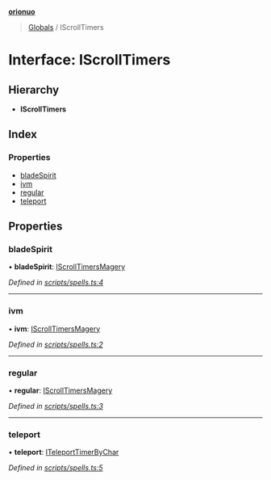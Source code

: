 **[orionuo](../README.md)**

> [Globals](../globals.md) / IScrollTimers

# Interface: IScrollTimers

## Hierarchy

* **IScrollTimers**

## Index

### Properties

* [bladeSpirit](iscrolltimers.md#bladespirit)
* [ivm](iscrolltimers.md#ivm)
* [regular](iscrolltimers.md#regular)
* [teleport](iscrolltimers.md#teleport)

## Properties

### bladeSpirit

•  **bladeSpirit**: [IScrollTimersMagery](iscrolltimersmagery.md)

*Defined in [scripts/spells.ts:4](https://github.com/msviha/orionuo/blob/0a4af4e/src/scripts/spells.ts#L4)*

___

### ivm

•  **ivm**: [IScrollTimersMagery](iscrolltimersmagery.md)

*Defined in [scripts/spells.ts:2](https://github.com/msviha/orionuo/blob/0a4af4e/src/scripts/spells.ts#L2)*

___

### regular

•  **regular**: [IScrollTimersMagery](iscrolltimersmagery.md)

*Defined in [scripts/spells.ts:3](https://github.com/msviha/orionuo/blob/0a4af4e/src/scripts/spells.ts#L3)*

___

### teleport

•  **teleport**: [ITeleportTimerByChar](iteleporttimerbychar.md)

*Defined in [scripts/spells.ts:5](https://github.com/msviha/orionuo/blob/0a4af4e/src/scripts/spells.ts#L5)*
